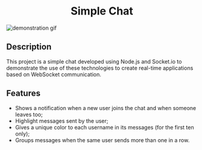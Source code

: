 <h1 style="text-align: center">Simple Chat</h1>

<img src="./.github/demonstration.gif" alt="demonstration gif"/>

## Description

This project is a simple chat developed using Node.js and Socket.io to demonstrate the use of these technologies to create real-time applications based on WebSocket communication.

## Features

- Shows a notification when a new user joins the chat and when someone leaves too;
- Highlight messages sent by the user;
- Gives a unique color to each username in its messages (for the first ten only);
- Groups messages when the same user sends more than one in a row.
